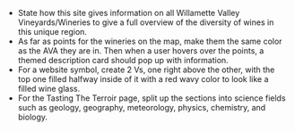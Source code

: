 * State how this site gives information on all Willamette Valley Vineyards/Wineries to give a full overview of the diversity of wines in this unique region. 
* As far as points for the wineries on the map, make them the same color as the AVA they are in. Then when a user hovers over the points, a themed description card should pop up with information.
* For a website symbol, create 2 Vs, one right above the other, with the top one filled halfway inside of it with a red wavy color to look like a filled wine glass.
* For the Tasting The Terroir page, split up the sections into science fields such as geology, geography, meteorology, physics, chemistry, and biology.